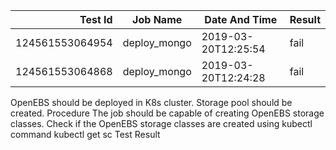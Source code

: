 |    Test Id    |  Job Name  |   Date And Time   |Result |
|--------------:|------------|-------------------|-------|
|124561553064954|deploy_mongo|2019-03-20T12:25:54|fail   |
|124561553064868|deploy_mongo|2019-03-20T12:24:28|fail   |
OpenEBS should be deployed in K8s cluster.
Storage pool should be created.
Procedure
The job should be capable of creating OpenEBS storage classes.
Check if the OpenEBS storage classes are created using kubectl command kubectl get sc
Test Result

